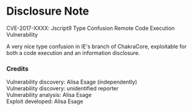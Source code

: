 # Disclosure Note

CVE-2017-XXXX: Jscript9 Type Confusion Remote Code Execution Vulnerability

A very nice type confusion in IE's branch of ChakraCore, exploitable for both a code execution and an information disclosure.

### Credits

Vulnerability discovery: Alisa Esage (independently)  
Vulnerability discovery: unidentified reporter  
Vulnerability analysis: Alisa Esage  
Exploit developed: Alisa Esage